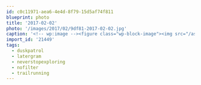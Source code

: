 ```yaml
---
id: c0c11971-aea6-4e4d-8f79-15d5af74f811
blueprint: photo
title: '2017-02-02'
photo: '/images/2017/02/9df81-2017-02-02.jpg'
caption: '<!-- wp:image --><figure class="wp-block-image"><img src="/assets/images/2017/02/9df81-2017-02-02.jpg" /></figure><!-- /wp:image --><!-- wp:paragraph --><p>Kal park #duskpatrol #latergram #nofilter #trailrunning #neverstopexploring</p><!-- /wp:paragraph -->'
import_id: '21449'
tags:
  - duskpatrol
  - latergram
  - neverstopexploring
  - nofilter
  - trailrunning
---
```

